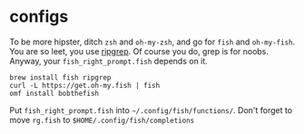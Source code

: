 # configs

To be more hipster, ditch `zsh` and `oh-my-zsh`, and go for `fish` and `oh-my-fish`. You are so leet, you use [ripgrep](https://github.com/BurntSushi/ripgrep). Of course you do, grep is for noobs. Anyway, your `fish_right_prompt.fish` depends on it.

```
brew install fish ripgrep
curl -L https://get.oh-my.fish | fish
omf install bobthefish
```

Put `fish_right_prompt.fish` into `~/.config/fish/functions/`. Don't forget to move `rg.fish` to `$HOME/.config/fish/completions`


